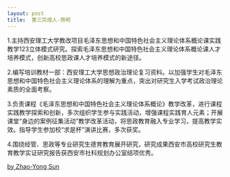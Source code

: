 ```yaml
---
layout: post
title:  第三完成人-蒋明
---
```

1.主持西安理工大学教改项目毛泽东思想和中国特色社会主义理论体系概论课实践教学123立体模式研究。探索毛泽东思想和中国特色社会主义理论体系概论课人才培养模式，创新高校思政课人才培养模式的新途径。


2.编写培训教材一部：西安理工大学思想政治理论复习资料。以加强学生对毛泽东思想和中国特色社会主义理论体系的理解为重点，突出对研究生入学考试政治理论素质的全面考察。 


3.负责课程《毛泽东思想和中国特色社会主义理论体系概论》教学改革，进行课程实践教学探索和创新，多次组织学生参与实践活动，增强课程实践育人元素；开展课堂“身边的案例征集活动”教学改革活动，将思政教育融入专业学习，提高教学实效。指导学生参加校“求是杯”演讲比赛，多次获奖。


4.围绕经管、思政等专业研究生德育教育展开研究，研究成果西安市高校研究生教育教学实证研究报告获西安市社科规划办公室结项优秀。

[by Zhao-Yong Sun](https://github.com/dakuamao)

